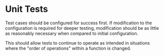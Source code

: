 # Unit Tests
Test cases should be configured for success first. If modification to the
configuration is required for deeper testing, modification should be
as little as reasonably necessary when compared to initial configuration.

This should allow tests to continue to operate as intended in situations
where the "order of operations" within a function is changed.
